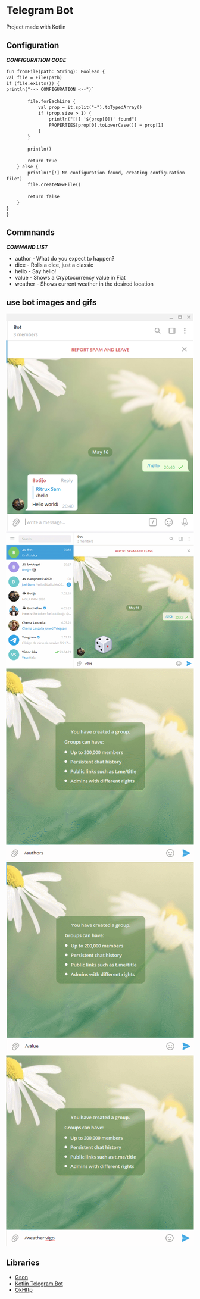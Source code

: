 # Telegram Bot
Project made with Kotlin

## Configuration
***CONFIGURATION CODE***

    fun fromFile(path: String): Boolean {
    val file = File(path)
    if (file.exists()) {
    println("--> CONFIGURATION <--")`

			file.forEachLine {
				val prop = it.split("=").toTypedArray()
				if (prop.size > 1) {
					println("[!] '${prop[0]}' found")
					PROPERTIES[prop[0].toLowerCase()] = prop[1]
				}
			}

			println()

			return true
		} else {
			println("[!] No configuration found, creating configuration file")
			file.createNewFile()

			return false
		}
	}
    }


## Commnands

***COMMAND LIST***
* author -  What do you expect to happen?
* dice -  Rolls a dice, just a classic
* hello -  Say hello!
* value -  Shows a Cryptocurrency value in Fiat
* weather -  Shows current weather in the desired location



## use bot images and gifs
![Hello png](https://github.com/jsamperevazquez/botAirAngelCOD/blob/Dev/src/main/kotlin/utils/media/hello.png)
![Dice gif](https://github.com/jsamperevazquez/botAirAngelCOD/blob/Dev/src/main/kotlin/utils/media/dice.gif)
![Authors gif](https://github.com/jsamperevazquez/botAirAngelCOD/blob/Dev/src/main/kotlin/utils/media/authors.gif)
![Values gif](https://github.com/jsamperevazquez/botAirAngelCOD/blob/Dev/src/main/kotlin/utils/media/value.gif)
![Weather gif](https://github.com/jsamperevazquez/botAirAngelCOD/blob/Dev/src/main/kotlin/utils/media/weather.gif)


## Libraries
- [Gson](https://github.com/google/gson) 
- [Kotlin Telegram Bot](https://github.com/kotlin-telegram-bot/kotlin-telegram-bot)  
- [OkHttp](https://github.com/square/okhttp)  
